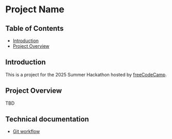 # Project Name

## Table of Contents

- [Introduction](#introduction)
- [Project Overview](#project-overview)

## Introduction

This is a project for the 2025 Summer Hackathon hosted by [freeCodeCamp](https://www.freecodecamp.org/).

## Project Overview
TBD

## Technical documentation
- [Git workflow](doc/git_workflow.md)
